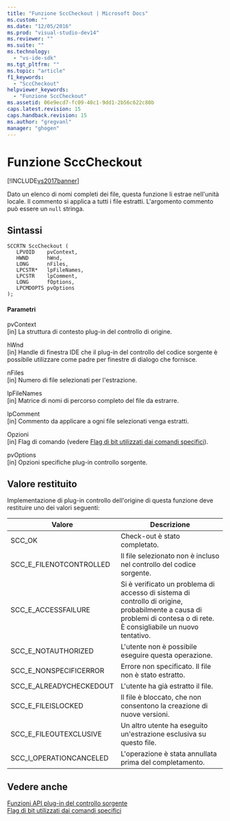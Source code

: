 ```yaml
---
title: "Funzione SccCheckout | Microsoft Docs"
ms.custom: ""
ms.date: "12/05/2016"
ms.prod: "visual-studio-dev14"
ms.reviewer: ""
ms.suite: ""
ms.technology: 
  - "vs-ide-sdk"
ms.tgt_pltfrm: ""
ms.topic: "article"
f1_keywords: 
  - "SccCheckout"
helpviewer_keywords: 
  - "Funzione SccCheckout"
ms.assetid: 06e9ecd7-fc09-40c1-9dd1-2b56c622c80b
caps.latest.revision: 15
caps.handback.revision: 15
ms.author: "gregvanl"
manager: "ghogen"
---
```

# Funzione SccCheckout
[!INCLUDE[vs2017banner](../code-quality/includes/vs2017banner.md)]

Dato un elenco di nomi completi dei file, questa funzione li estrae nell'unità locale. Il commento si applica a tutti i file estratti. L'argomento commento può essere un `null` stringa.  
  
## Sintassi  
  
```cpp#  
SCCRTN SccCheckout (  
   LPVOID    pvContext,  
   HWND      hWnd,  
   LONG      nFiles,  
   LPCSTR*   lpFileNames,  
   LPCSTR    lpComment,  
   LONG      fOptions,  
   LPCMDOPTS pvOptions  
);  
```  
  
#### Parametri  
 pvContext  
 \[in\] La struttura di contesto plug\-in del controllo di origine.  
  
 hWnd  
 \[in\] Handle di finestra IDE che il plug\-in del controllo del codice sorgente è possibile utilizzare come padre per finestre di dialogo che fornisce.  
  
 nFiles  
 \[in\] Numero di file selezionati per l'estrazione.  
  
 lpFileNames  
 \[in\] Matrice di nomi di percorso completo del file da estrarre.  
  
 lpComment  
 \[in\] Commento da applicare a ogni file selezionati venga estratti.  
  
 Opzioni  
 \[in\] Flag di comando \(vedere [Flag di bit utilizzati dai comandi specifici](../extensibility/bitflags-used-by-specific-commands.md)\).  
  
 pvOptions  
 \[in\] Opzioni specifiche plug\-in controllo sorgente.  
  
## Valore restituito  
 Implementazione di plug\-in controllo dell'origine di questa funzione deve restituire uno dei valori seguenti:  
  
|Valore|Descrizione|  
|------------|-----------------|  
|SCC\_OK|Check\-out è stato completato.|  
|SCC\_E\_FILENOTCONTROLLED|Il file selezionato non è incluso nel controllo del codice sorgente.|  
|SCC\_E\_ACCESSFAILURE|Si è verificato un problema di accesso di sistema di controllo di origine, probabilmente a causa di problemi di contesa o di rete. È consigliabile un nuovo tentativo.|  
|SCC\_E\_NOTAUTHORIZED|L'utente non è possibile eseguire questa operazione.|  
|SCC\_E\_NONSPECIFICERROR|Errore non specificato. Il file non è stato estratto.|  
|SCC\_E\_ALREADYCHECKEDOUT|L'utente ha già estratto il file.|  
|SCC\_E\_FILEISLOCKED|Il file è bloccato, che non consentono la creazione di nuove versioni.|  
|SCC\_E\_FILEOUTEXCLUSIVE|Un altro utente ha eseguito un'estrazione esclusiva su questo file.|  
|SCC\_I\_OPERATIONCANCELED|L'operazione è stata annullata prima del completamento.|  
  
## Vedere anche  
 [Funzioni API plug\-in del controllo sorgente](../extensibility/source-control-plug-in-api-functions.md)   
 [Flag di bit utilizzati dai comandi specifici](../extensibility/bitflags-used-by-specific-commands.md)